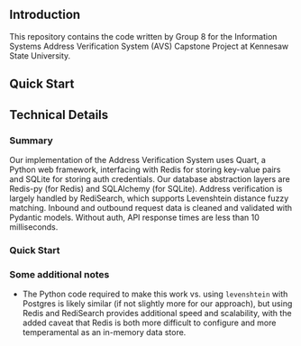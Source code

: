 ## Introduction

This repository contains the code written by Group 8 for the Information Systems Address Verification System (AVS) Capstone Project at Kennesaw State University. 

## Quick Start

## Technical Details

### Summary

Our implementation of the Address Verification System uses Quart, a Python web framework, interfacing with Redis for storing key-value pairs and SQLite for storing auth credentials. Our database abstraction layers are Redis-py (for Redis) and SQLAlchemy (for SQLite). Address verification is largely handled by RediSearch, which supports Levenshtein distance fuzzy matching. Inbound and outbound request data is cleaned and validated with Pydantic models. Without auth, API response times are less than 10 milliseconds. 

### Quick Start


### Some additional notes

* The Python code required to make this work vs. using `levenshtein` with Postgres is likely similar (if not slightly more for our approach), but using Redis and RediSearch provides additional speed and scalability, with the added caveat that Redis is both more difficult to configure and more temperamental as an in-memory data store. 
